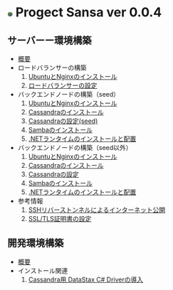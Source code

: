 # <img src="ロゴマーク/Sansa2023.png" width="2.3%"> Progect Sansa ver 0.0.4

## サーバーー環境構築
- [概要](サーバー環境構築/概要.md)
- ロードバランサーの構築
   1. [UbuntuとNginxのインストール](サーバー環境構築/UbuntuとNginxのインストール.md)
   1. [ロードバランサーの設定](サーバー環境構築/ロードバランサーの設定.md) 
- バックエンドノードの構築（seed）
   1. [UbuntuとNginxのインストール](サーバー環境構築/UbuntuとNginxのインストール.md)
   1. [Cassandraのインストール](サーバー環境構築/Cassandraのインストール.md)
   1. [Cassandraの設定(seed)](サーバー環境構築/Cassandraの設定(seed).md)
   1. [Sambaのインストール](サーバー環境構築/Sambaのインストール.md)
   1. [.NETランタイムのインストールと配置](サーバー環境構築/.NETランタイムのインストールと配置.md)
- バックエンドノードの構築（seed以外）
   1. [UbuntuとNginxのインストール](サーバー環境構築/UbuntuとNginxのインストール.md)
   1. [Cassandraのインストール](サーバー環境構築/Cassandraのインストール.md)
   1. [Cassandraの設定](サーバー環境構築/Cassandraの設定.md)
   1. [Sambaのインストール](サーバー環境構築/Sambaのインストール.md)
   1. [.NETランタイムのインストールと配置](サーバー環境構築/.NETランタイムのインストールと配置.md)
- 参考情報
   1. [SSHリバーストンネルによるインターネット公開](サーバー環境構築/SSHリバーストンネルによるインターネット公開.md)
   1. [SSL/TLS証明書の設定](サーバー環境構築/SSL-TLS証明書の設定.md)

## 開発環境構築
- [概要](サーバー開発環境構築/概要.md)
- インストール関連
   1. [Cassandra用 DataStax C# Driverの導入](サーバー開発環境構築/Cassandra用DataStaxCSharpDriverの導入.md)
